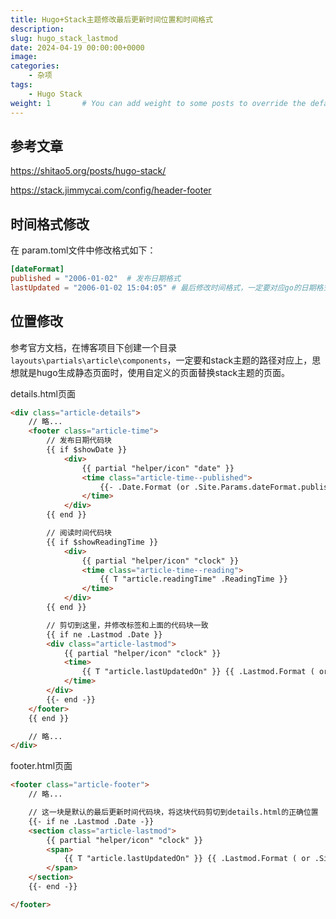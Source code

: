 ```yaml
---
title: Hugo+Stack主题修改最后更新时间位置和时间格式
description: 
slug: hugo_stack_lastmod
date: 2024-04-19 00:00:00+0000
image: 
categories:
    - 杂项
tags:
    - Hugo Stack
weight: 1       # You can add weight to some posts to override the default sorting (date descending)
---
```


## 参考文章

https://shitao5.org/posts/hugo-stack/

https://stack.jimmycai.com/config/header-footer

## 时间格式修改
在 param.toml文件中修改格式如下：

``` toml
[dateFormat]
published = "2006-01-02"  # 发布日期格式
lastUpdated = "2006-01-02 15:04:05" # 最后修改时间格式，一定要对应go的日期格式
```

## 位置修改

参考官方文档，在博客项目下创建一个目录`layouts\partials\article\components`，一定要和stack主题的路径对应上，思想就是hugo生成静态页面时，使用自定义的页面替换stack主题的页面。

details.html页面

```  html
<div class="article-details">
    // 略...
    <footer class="article-time">
        // 发布日期代码块
        {{ if $showDate }}
            <div>
                {{ partial "helper/icon" "date" }}
                <time class="article-time--published">
                    {{- .Date.Format (or .Site.Params.dateFormat.published "Jan 02, 2006") -}}
                </time>
            </div>
        {{ end }}

        // 阅读时间代码块
        {{ if $showReadingTime }}
            <div>
                {{ partial "helper/icon" "clock" }}
                <time class="article-time--reading">
                    {{ T "article.readingTime" .ReadingTime }}
                </time>
            </div>
        {{ end }}

        // 剪切到这里，并修改标签和上面的代码块一致
        {{ if ne .Lastmod .Date }}
        <div class="article-lastmod">
            {{ partial "helper/icon" "clock" }}
            <time>
                {{ T "article.lastUpdatedOn" }} {{ .Lastmod.Format ( or .Site.Params.dateFormat.lastUpdated "Jan 02, 2006 15:04 MST" ) }}
            </time>
        </div>
        {{- end -}}
    </footer>
    {{ end }}

    // 略...
</div>
```

footer.html页面

```  html
<footer class="article-footer">
    // 略...

    // 这一块是默认的最后更新时间代码块，将这块代码剪切到details.html的正确位置
    {{- if ne .Lastmod .Date -}}
    <section class="article-lastmod">
        {{ partial "helper/icon" "clock" }}
        <span>
            {{ T "article.lastUpdatedOn" }} {{ .Lastmod.Format ( or .Site.Params.dateFormat.lastUpdated "Jan 02, 2006 15:04 MST" ) }}
        </span>
    </section>
    {{- end -}}

</footer>
```


